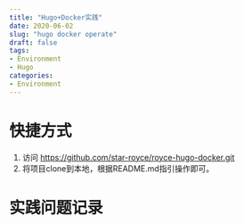 ```yaml
---
title: "Hugo+Docker实践"
date: 2020-06-02
slug: "hugo docker operate"
draft: false
tags:
- Environment
- Hugo
categories:
- Environment
---
```


# 快捷方式

1. 访问 https://github.com/star-royce/royce-hugo-docker.git
2. 将项目clone到本地，根据README.md指引操作即可。

# 实践问题记录
